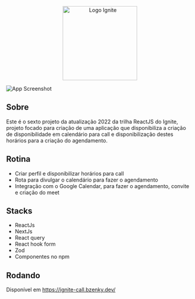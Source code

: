 <div align=center>
  <img src="https://i.imgur.com/cVAsZfL.png" alt="Logo Ignite" width="200px">
</div>

![App Screenshot](https://i.imgur.com/2898LCx.png)

## Sobre
Este é o sexto projeto da atualização 2022 da trilha ReactJS do Ignite, projeto focado para criação de uma aplicação que disponibiliza a criação de disponibilidade em calendário para call e disponibilização destes horários para a criação do agendamento.

## Rotina
- Criar perfil e disponibilizar horários para call
- Rota para divulgar o calendário para fazer o agendamento
- Integração com o Google Calendar, para fazer o agendamento, convite e criação do meet

## Stacks
- ReactJs
- NextJs
- React query
- React hook form
- Zod
- Componentes no npm

## Rodando

Disponível em https://ignite-call.bzenky.dev/
